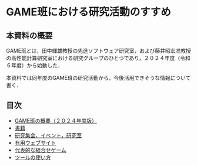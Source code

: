 # GAME班における研究活動のすすめ

## 本資料の概要
GAME班とは，田中輝雄教授の先進ソフトウェア研究室，および藤井昭宏准教授の高性能計算研究室における研究グループのひとつであり，２０２４年度（令和６年度）から始動した．

本資料では同年度のGAME班の研究活動から，今後活用できそうな情報について書く．

## 目次

- [GAME班の概要（２０２４年度版）](./summary.md)
- [書籍](./book.md)
- [研究集会，イベント，研究室](./event.md)
- [有用ウェブサイト](./website.md)
- [代表的な組合せゲーム](./game.md)
- [ツールの使い方](./tips.md)

